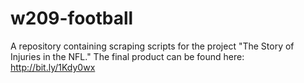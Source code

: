 # w209-football

A repository containing scraping scripts for the project "The Story of Injuries in the NFL." The final product can be found here: http://bit.ly/1Kdy0wx
